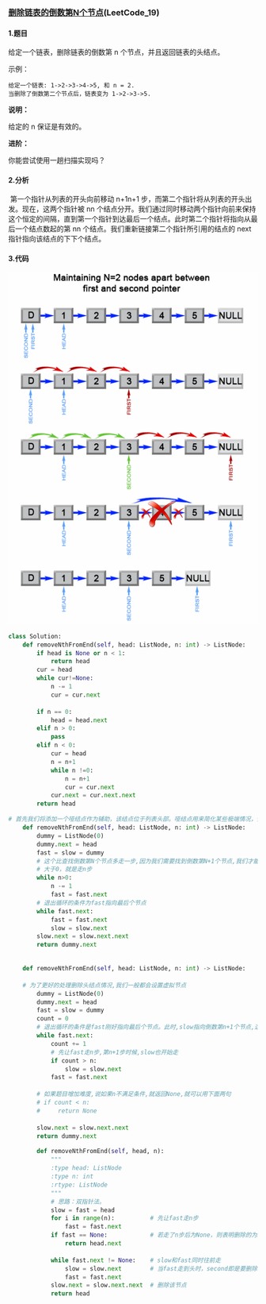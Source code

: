 ### [删除链表的倒数第N个节点](https://leetcode-cn.com/problems/remove-nth-node-from-end-of-list/)(LeetCode_19)

#### 1.题目

给定一个链表，删除链表的倒数第 n 个节点，并且返回链表的头结点。

示例：

```
给定一个链表: 1->2->3->4->5, 和 n = 2.
当删除了倒数第二个节点后，链表变为 1->2->3->5.
```

**说明：**

给定的 n 保证是有效的。

**进阶：**

你能尝试使用一趟扫描实现吗？

#### 2.分析

​	第一个指针从列表的开头向前移动 n+1n+1 步，而第二个指针将从列表的开头出发。现在，这两个指针被 nn 个结点分开。我们通过同时移动两个指针向前来保持这个恒定的间隔，直到第一个指针到达最后一个结点。此时第二个指针将指向从最后一个结点数起的第 nn 个结点。我们重新链接第二个指针所引用的结点的 next 指针指向该结点的下下个结点。

#### 3.代码

![Remove the nth element from a list](删除链表的倒数第K个节点.assets/4e134986ba59f69042b2769b84e3f2682f6745033af7bcabcab42922a58091ba-file_1555694482088.png)

```python
class Solution:
    def removeNthFromEnd(self, head: ListNode, n: int) -> ListNode:
        if head is None or n < 1:
            return head
        cur = head
        while cur!=None:
            n -= 1
            cur = cur.next
        
        if n == 0:
            head = head.next
        elif n > 0:
            pass
        elif n < 0:
            cur = head
            n = n+1
            while n !=0:
                n = n+1
                cur = cur.next
            cur.next = cur.next.next
        return head
```

```python
# 首先我们将添加一个哑结点作为辅助，该结点位于列表头部。哑结点用来简化某些极端情况，例如列表中只含有一个结点，或需要删除列表的头部。
    def removeNthFromEnd(self, head: ListNode, n: int) -> ListNode:
        dummy = ListNode(0)
        dummy.next = head
        fast = slow = dummy
        # 这个比查找倒数第N个节点多走一步,因为我们需要找到倒数第N+1个节点,我们才能删除倒数第N个节点
        # 大于0，就是走n步
        while n>0:
            n -= 1
            fast = fast.next
        # 退出循环的条件为fast指向最后个节点
        while fast.next:
            fast = fast.next
            slow = slow.next
        slow.next = slow.next.next
        return dummy.next
            
```



```python
    def removeNthFromEnd(self, head: ListNode, n: int) -> ListNode:       
    
    # 为了更好的处理删除头结点情况,我们一般都会设置虚拟节点
        dummy = ListNode(0)
        dummy.next = head
        fast = slow = dummy
        count = 0
        # 退出循环的条件是fast刚好指向最后个节点。此时,slow指向倒数第n+1个节点,这样就能删除倒数第n个节点
        while fast.next:
            count += 1
            # 先让fast走n步,第n+1步时候,slow也开始走
            if count > n:
                slow = slow.next
            fast = fast.next
            
        # 如果题目增加难度,说如果n不满足条件,就返回None,就可以用下面两句
        # if count < n:
        #     return None
        
        slow.next = slow.next.next
        return dummy.next
```



```python
        def removeNthFromEnd(self, head, n):
            """
            :type head: ListNode
            :type n: int
            :rtype: ListNode
            """
            # 思路：双指针法。
            slow = fast = head
            for i in range(n):          # 先让fast走n步
                fast = fast.next
            if fast == None:            # 若走了n步后为None，则表明删除的为head节点
                return head.next

            while fast.next != None:    # slow和fast同时往前走
                slow = slow.next        # 当fast走到头时，second即是要删除节点的前一个节点位置
                fast = fast.next
            slow.next = slow.next.next  # 删除该节点
            return head
```

